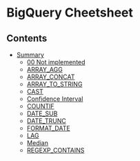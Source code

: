 BigQuery Cheetsheet
===================

## Contents

  - [Summary](summary.md)
    - [00 Not implemented](summary.md#00-not-implemented)
    - [ARRAY_AGG](summary.md#array_agg)
    - [ARRAY_CONCAT](summary.md#array_concat)
    - [ARRAY_TO_STRING](summary.md#array_to_string)
    - [CAST](summary.md#cast)
    - [Confidence Interval](summary.md#confidence-interval)
    - [COUNTIF](summary.md#countif)
    - [DATE_SUB](summary.md#date_sub)
    - [DATE_TRUNC](summary.md#date_trunc)
    - [FORMAT_DATE](summary.md#format_date)
    - [LAG](summary.md#lag)
    - [Median](summary.md#median)
    - [REGEXP_CONTAINS](summary.md#regexp_contains)
